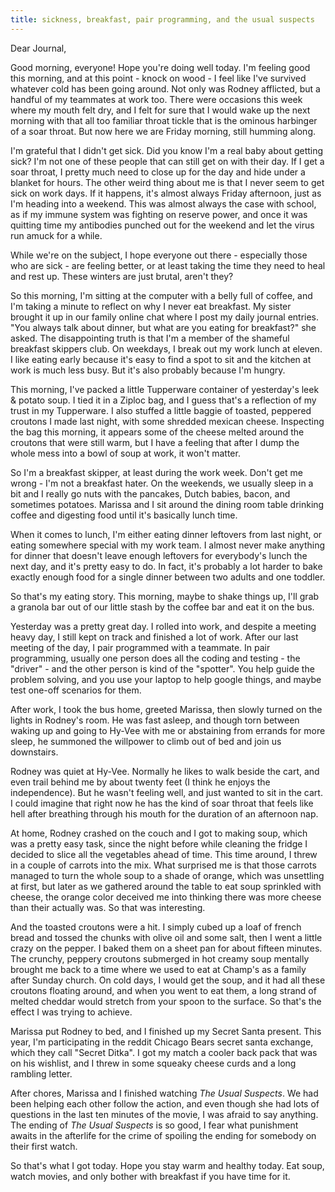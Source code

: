 ```yaml
---
title: sickness, breakfast, pair programming, and the usual suspects
---
```


Dear Journal,

Good morning, everyone! Hope you're doing well today. I'm feeling good
this morning, and at this point - knock on wood - I feel like I've
survived whatever cold has been going around. Not only was Rodney
afflicted, but a handful of my teammates at work too. There were
occasions this week where my mouth felt dry, and I felt for sure that I
would wake up the next morning with that all too familiar throat tickle
that is the ominous harbinger of a soar throat. But now here we are
Friday morning, still humming along.

I'm grateful that I didn't get sick. Did you know I'm a real baby about
getting sick? I'm not one of these people that can still get on with
their day. If I get a soar throat, I pretty much need to close up for
the day and hide under a blanket for hours. The other weird thing about
me is that I never seem to get sick on work days. If it happens, it's
almost always Friday afternoon, just as I'm heading into a weekend. This
was almost always the case with school, as if my immune system was
fighting on reserve power, and once it was quitting time my antibodies
punched out for the weekend and let the virus run amuck for a while.

While we're on the subject, I hope everyone out there - especially those
who are sick - are feeling better, or at least taking the time they need
to heal and rest up. These winters are just brutal, aren't they?

So this morning, I'm sitting at the computer with a belly full of
coffee, and I'm taking a minute to reflect on why I never eat breakfast.
My sister brought it up in our family online chat where I post my daily
journal entries. "You always talk about dinner, but what are you eating
for breakfast?" she asked. The disappointing truth is that I'm a member
of the shameful breakfast skippers club. On weekdays, I break out my
work lunch at eleven. I like eating early because it's easy to find a
spot to sit and the kitchen at work is much less busy. But it's also
probably because I'm hungry.

This morning, I've packed a little Tupperware container of yesterday's
leek & potato soup. I tied it in a Ziploc bag, and I guess that's a
reflection of my trust in my Tupperware. I also stuffed a little baggie
of toasted, peppered croutons I made last night, with some shredded
mexican cheese. Inspecting the bag this morning, it appears some of the
cheese melted around the croutons that were still warm, but I have a
feeling that after I dump the whole mess into a bowl of soup at work, it
won't matter.

So I'm a breakfast skipper, at least during the work week. Don't get me
wrong - I'm not a breakfast hater. On the weekends, we usually sleep in
a bit and I really go nuts with the pancakes, Dutch babies, bacon, and
sometimes potatoes. Marissa and I sit around the dining room table
drinking coffee and digesting food until it's basically lunch time.

When it comes to lunch, I'm either eating dinner leftovers from last
night, or eating somewhere special with my work team. I almost never
make anything for dinner that doesn't leave enough leftovers for
everybody's lunch the next day, and it's pretty easy to do. In fact,
it's probably a lot harder to bake exactly enough food for a single
dinner between two adults and one toddler.

So that's my eating story. This morning, maybe to shake things up, I'll
grab a granola bar out of our little stash by the coffee bar and eat it
on the bus.

Yesterday was a pretty great day. I rolled into work, and despite a
meeting heavy day, I still kept on track and finished a lot of work.
After our last meeting of the day, I pair programmed with a teammate. In
pair programming, usually one person does all the coding and testing -
the "driver" - and the other person is kind of the "spotter". You help
guide the problem solving, and you use your laptop to help google
things, and maybe test one-off scenarios for them.

After work, I took the bus home, greeted Marissa, then slowly turned on
the lights in Rodney's room. He was fast asleep, and though torn between
waking up and going to Hy-Vee with me or abstaining from errands for
more sleep, he summoned the willpower to climb out of bed and join us
downstairs.

Rodney was quiet at Hy-Vee. Normally he likes to walk beside the cart,
and even trail behind me by about twenty feet (I think he enjoys the
independence). But he wasn't feeling well, and just wanted to sit in the
cart. I could imagine that right now he has the kind of soar throat that
feels like hell after breathing through his mouth for the duration of an
afternoon nap.

At home, Rodney crashed on the couch and I got to making soup, which was
a pretty easy task, since the night before while cleaning the fridge I
decided to slice all the vegetables ahead of time. This time around, I
threw in a couple of carrots into the mix. What surprised me is that
those carrots managed to turn the whole soup to a shade of orange, which
was unsettling at first, but later as we gathered around the table to
eat soup sprinkled with cheese, the orange color deceived me into
thinking there was more cheese than their actually was. So that was
interesting.

And the toasted croutons were a hit. I simply cubed up a loaf of french
bread and tossed the chunks with olive oil and some salt, then I went a
little crazy on the pepper. I baked them on a sheet pan for about
fifteen minutes. The crunchy, peppery croutons submerged in hot creamy
soup mentally brought me back to a time where we used to eat at Champ's
as a family after Sunday church. On cold days, I would get the soup, and
it had all these croutons floating around, and when you went to eat
them, a long strand of melted cheddar would stretch from your spoon to
the surface. So that's the effect I was trying to achieve.

Marissa put Rodney to bed, and I finished up my Secret Santa present.
This year, I'm participating in the reddit Chicago Bears secret santa
exchange, which they call "Secret Ditka". I got my match a cooler back
pack that was on his wishlist, and I threw in some squeaky cheese curds
and a long rambling letter.

After chores, Marissa and I finished watching *The Usual Suspects*. We
had been helping each other follow the action, and even though she had
lots of questions in the last ten minutes of the movie, I was afraid to
say anything. The ending of *The Usual Suspects* is so good, I fear what
punishment awaits in the afterlife for the crime of spoiling the ending
for somebody on their first watch.

So that's what I got today. Hope you stay warm and healthy today. Eat
soup, watch movies, and only bother with breakfast if you have time for
it.

